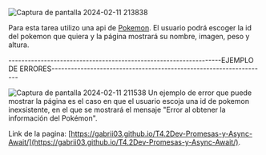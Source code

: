 ![Captura de pantalla 2024-02-11 213838](https://github.com/Gabrii03/T4.2Dev-Promesas-y-Async-Await/assets/114144425/afe4843d-2b38-4b1a-b4b2-a2852cef3832)

Para esta tarea utilizo una api de [Pokemon](https://pokeapi.co/).
El usuario podrá escoger la id del pokemon que quiera y la página mostrará su nombre, imagen, peso y altura.

------------------------------------------------------------------EJEMPLO DE ERRORES-------------------------------------------------------------------

![Captura de pantalla 2024-02-11 211538](https://github.com/Gabrii03/T4.2Dev-Promesas-y-Async-Await/assets/114144425/84bea2fb-f639-405a-ad56-e330690ed60b)
Un ejemplo de error que puede mostrar la página es el caso en que el usuario escoja una id de pokemon inexsistente, en el que se mostrará el mensaje "Error al obtener la información del Pokémon".

Link de la pagina: [https://gabrii03.github.io/T4.2Dev-Promesas-y-Async-Await/](https://gabrii03.github.io/T4.2Dev-Promesas-y-Async-Await/).

